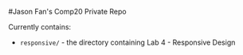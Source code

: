#Jason Fan's Comp20 Private Repo

Currently contains:
* ```responsive/``` - the directory containing Lab 4 - Responsive Design
